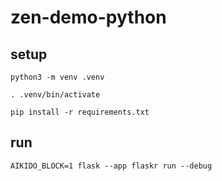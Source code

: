 # zen-demo-python

## setup

`python3 -m venv .venv`

`. .venv/bin/activate`

`pip install -r requirements.txt`

## run

`AIKIDO_BLOCK=1 flask --app flaskr run --debug`
